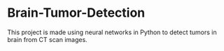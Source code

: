 # Brain-Tumor-Detection
This project is made using neural networks in Python to detect tumors in brain from CT scan images.
